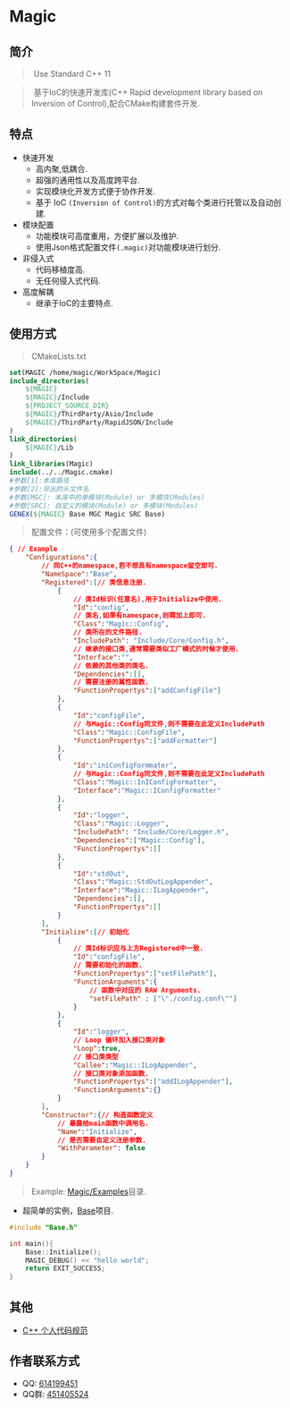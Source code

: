 # Magic

## 简介

> ​		Use Standard C++ 11

> ​		基于IoC的快速开发库(C++ Rapid development library based on Inversion of Control),配合CMake构建套件开发.

## 特点

- 快速开发
  - 高内聚,低耦合.
  - 超强的通用性以及高度跨平台.
  - 实现模块化开发方式便于协作开发.
  - 基于 IoC `(Inversion of Control)`的方式对每个类进行托管以及自动创建.
- 模块配置
  - 功能模块可高度重用，方便扩展以及维护.
  - 使用Json格式配置文件`(.magic)`对功能模块进行划分.
- 非侵入式
  - 代码移植度高.
  - 无任何侵入式代码.
- 高度解耦
  - 继承于IoC的主要特点.

## 使用方式

> CMakeLists.txt

```cmake
set(MAGIC /home/magic/WorkSpace/Magic)
include_directories(
    ${MAGIC}
	${MAGIC}/Include
    ${PROJECT_SOURCE_DIR}
    ${MAGIC}/ThirdParty/Asio/Include
    ${MAGIC}/ThirdParty/RapidJSON/Include
)
link_directories(
    ${MAGIC}/Lib
)
link_libraries(Magic)
include(../../Magic.cmake)
#参数[1]:本库路径
#参数[2]:导出的头文件名
#参数[MGC]: 本库中的单模块(Module) or 多模块(Modules)
#参数[SRC]: 自定义的模块(Module) or 多模块(Modules)
GENEX(${MAGIC} Base MGC Magic SRC Base)

```

> 配置文件：(可使用多个配置文件)

```json
{ // Example
    "Configurations":{
        // 同C++的namespace,若不想具有namespace留空即可.
        "NameSpace":"Base",
        "Registered":[// 类信息注册.
            {
                // 类Id标识(任意名),用于Initialize中使用.
                "Id":"config",
                // 类名,如果有namespace,则需加上即可.
                "Class":"Magic::Config",
                // 类所在的文件路径.
                "IncludePath": "Include/Core/Config.h",
                // 继承的接口类,通常需要类似工厂模式的时候才使用.
                "Interface":"",
                // 依赖的其他类的类名.
                "Dependencies":[],
                // 需要注册的属性函数.
                "FunctionPropertys":["addConfigFile"]
            },
            {
                "Id":"configFile",
                // 与Magic::Config同文件,则不需要在此定义IncludePath
                "Class":"Magic::ConfigFile",
                "FunctionPropertys":["addFormatter"]
            },
            {
                "Id":"iniConfigFormmater",
                // 与Magic::Config同文件,则不需要在此定义IncludePath
                "Class":"Magic::InIConfigFormatter",
                "Interface":"Magic::IConfigFormatter"
            },
            {
                "Id":"logger",
                "Class":"Magic::Logger",
                "IncludePath": "Include/Core/Logger.h",
                "Dependencies":["Magic::Config"],
                "FunctionPropertys":[]
            },
            {
                "Id":"stdOut",
                "Class":"Magic::StdOutLogAppender",
                "Interface":"Magic::ILogAppender",
                "Dependencies":[],
                "FunctionPropertys":[]
            }
        ],
        "Initialize":[// 初始化
            {
                // 类Id标识应与上方Registered中一致.
                "Id":"configFile",
                // 需要初始化的函数.
                "FunctionPropertys":["setFilePath"],
                "FunctionArguments":{
                    // 函数中对应的 RAW Arguments.
                    "setFilePath" : ["\"./config.conf\""]
                }
            },
            {
                "Id":"logger",
                // Loop 循环加入接口类对象
                "Loop":true,
                // 接口类类型
                "Callee":"Magic::ILogAppender",
                // 接口类对象添加函数.
                "FunctionPropertys":["addILogAppender"],	
                "FunctionArguments":{}
            }
        ],
        "Constructor":{// 构造函数定义
            // 暴露给main函数中调用名.
            "Name":"Initialize",
            // 是否需要自定义注册参数.
            "WithParameter": false
        }
    }
}
```

> Example: [Magic/Examples](https://github.com/INotfound/Magic/tree/master/Examples)目录.

- 超简单的实例，[Base](https://github.com/INotfound/Magic/tree/master/Examples/Base)项目.

```c++
#include "Base.h"

int main(){
    Base::Initialize();
    MAGIC_DEBUG() << "hello world";
    return EXIT_SUCCESS;
}
```

## 其他

- [C++ 个人代码规范](http://note.youdao.com/noteshare?id=0975fd51d320c1cd7bc0cbaab6d39e59&sub=AC10B1CBC6744F92B2B8A3F26DC47918)

## 作者联系方式

- QQ: [614199451](http://wpa.qq.com/msgrd?v=3&uin=614199451&site=qq&menu=yes)
- QQ群: [451405524](https://qm.qq.com/cgi-bin/qm/qr?k=qsjCo88_9j8cPCwkgzRzaIKfCyXU98VH&jump_from=webapi)